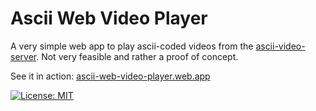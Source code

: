# Ascii Web Video Player

A very simple web app to play ascii-coded videos from
the [ascii-video-server](https://github.com/MatthiasHarzer/ascii-video-server). Not very
feasible and rather a proof of concept.

See it in action: [ascii-web-video-player.web.app](https://ascii-web-video-player.web.app/)

[![License: MIT](https://img.shields.io/badge/License-MIT-yellow.svg)](https://opensource.org/licenses/MIT)
